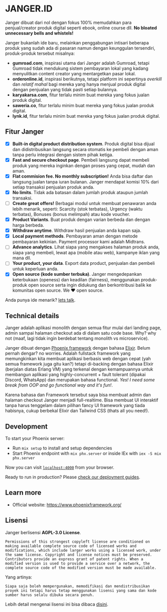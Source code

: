 # JANGER.ID

Janger dibuat dari nol dengan fokus 100% memudahkan para penjual/creator produk digital seperti ebook, online course dll. **No bloated unnecessary bells and whistels!**

Janger bukanlah ide baru, melainkan penggabungan intisari beberapa produk yang sudah ada di pasaran namun dengan keunggulan tersendiri, produk-produk tersebut misalnya:

- **gumroad.com**, inspirasi utama dari Janger adalah Gumroad, tetapi Gumroad tidak mendukung sistem pembayaran lokal yang kadang menyulitkan content creator yang mentargetkan pasar lokal.
- **orderonline.id**, inspirasi berikutnya, tetapi platform ini sepertinya *overkill* dan *relatif mahal* bagi mereka yang hanya menjual produk digital dengan penjualan yang tidak pasti setiap bulannya.
- **karyakarsa.com**, fitur terlalu minim buat mereka yang fokus jualan produk digital.
- **saweria.co**, fitur terlalu minim buat mereka yang fokus jualan produk digital.
- **lynk.id**, fitur terlalu minim buat mereka yang fokus jualan produk digital.

## Fitur Janger

- [x] **Built-in digital product distribution system**. Produk digital bisa dijual dan didistribusikan langsung secara otomatis ke pembeli dengan aman tanpa perlu integrasi dengan sistem pihak ketiga.
- [x] **Fast and secure checkout page**. Pembeli langsung dapat membeli produk yang mereka inginkan dengan proses yang cepat, mudah dan aman.
- [x] **Flat commision fee. No monthly subscription!** Anda bisa daftar dan langsung jualan tanpa iuran bulanan. Janger mendapat komisi 10% dari setiap transaksi penjualan produk anda.
- [x] **No limits**. Tidak ada batasan dalam jumlah produk ataupun jumlah transaksi.
- [ ] **Create great offers!** Berbagai modul untuk membuat penawaran anda lebih menarik, seperti: Scarcity (stok terbatas), Urgency (waktu terbatas), Bonuses (bonus melimpah) atau kode voucher.
- [x] **Product Variants**. Buat produk dengan varian berbeda dan dengan harga berbeda.
- [x] **Withdraw anytime**. Withdraw hasil penjualan anda kapan saja.
- [x] **Local payment methods**. Pembayaran aman dengan metode pembayaran kekinian. Payment processor kami adalah Midtrans.
- [ ] **Advance analytics**. Lihat siapa yang mengakses halaman produk anda, siapa yang membeli, lewat apa (mobile atau web), kampanye iklan yang mana dll.
- [ ] **Your product, your data**. Export data product, penjualan dan pembeli untuk keperluan anda.
- [x] **Open source (kode sumber terbuka)**. Janger mengedepankan keterbukaan (openess) dan keadilan (fairness), menggunakan produk-produk open source serta ingin didukung dan berkontribusi balik ke komunitas open source. We ❤️ open source.

Anda punya ide menarik? [lets talk](https://github.com/ekaputra07/janger/discussions).

## Technical details

Janger adalah aplikasi monolith dengan semua fitur mulai dari landing page, admin sampai halaman checkout ada di dalam satu code base. Why? why not (maaf, lagi tidak ingin berdebat tentang monolith vs microservice).

Janger dibuat dengan [Phoenix framework](https://www.phoenixframework.org/) dengan bahasa [Elixir](https://elixir-lang.org/). Belum pernah dengar? no worries. Adalah fullstack framework yang memungkinkan kita membuat aplikasi berbasis web dengan cepat (yah semua framework juga gitu kan?) tetapi di-backing dengan bahasa Elixir (berjalan diatas Erlang VM) yang terkenal dengan kemampuannya untuk membangun aplikasi yang highly-concurrent + fault tolerant (dipakai Discord, WhatsApp) dan merupakan bahasa functional. *Yes! I need some break from OOP and go functional way and it's fun!*.

Karena bahasa dan Framework tersebut saya bisa membuat admin dan halaman checkout Janger menjadi full-realtime. Bisa membuat UI interaktif tanpa harus tenggelam dalam pilihan fancy UI framework yang tiada habisnya, cukup berbekal Elixir dan Tailwind CSS (thats all you need!).

## Development

To start your Phoenix server:

  * Run `mix setup` to install and setup dependencies
  * Start Phoenix endpoint with `mix phx.server` or inside IEx with `iex -S mix phx.server`

Now you can visit [`localhost:4000`](http://localhost:4000) from your browser.

Ready to run in production? Please [check our deployment guides](https://hexdocs.pm/phoenix/deployment.html).

## Learn more

  * Official website: https://www.phoenixframework.org/

## Lisensi

Janger berlisensi **AGPL-3.0 License**.
```
Permissions of this strongest copyleft license are conditioned on making available complete source code of licensed works and modifications, which include larger works using a licensed work, under the same license. Copyright and license notices must be preserved. Contributors provide an express grant of patent rights. When a modified version is used to provide a service over a network, the complete source code of the modified version must be made available.
```

Yang artinya:
```
Siapa saja boleh mempergunakan, memodifikasi dan mendistribusikan proyek ini tetapi harus tetap menggunakan lisensi yang sama dan kode sumber harus selalu dibuka secara penuh.
```

Lebih detail mengenai lisensi ini bisa dibaca [disini](https://github.com/ekaputra07/Janger/blob/main/LICENSE).
